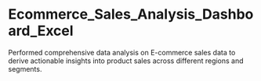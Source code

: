 # Ecommerce_Sales_Analysis_Dashboard_Excel
Performed comprehensive data analysis on E-commerce sales data to derive actionable insights into product sales across different regions and segments.
